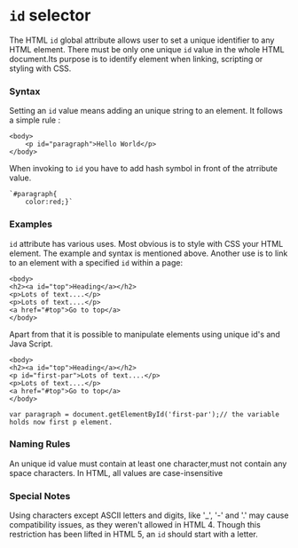 # `id` selector

The HTML `id` global attribute allows user to set a unique identifier to any HTML element. There must be only one unique `id` value in the whole HTML document.Its purpose is to identify element when linking, scripting or styling with CSS.


### Syntax 

Setting an `id` value means adding an unique string to an element. It follows a simple rule : <element id="id">

	<body>
		<p id="paragraph">Hello World</p>
	</body>

When invoking to `id` you have to add hash symbol in front of the atrribute value.

	`#paragraph{
		color:red;}`

### Examples

`id` attribute has various uses. Most obvious is to style with CSS your HTML element. The example and syntax is mentioned above.
Another use is to link to an element with a specified `id` within a page:

	<body>
	<h2><a id="top">Heading</a></h2>
	<p>Lots of text....</p>
	<p>Lots of text....</p>
	<a href="#top">Go to top</a>
	</body>

Apart from that it is possible to manipulate elements using unique id's and Java Script. 

	<body>
	<h2><a id="top">Heading</a></h2>
	<p id="first-par">Lots of text....</p>
	<p>Lots of text....</p>
	<a href="#top">Go to top</a>
	</body>

	var paragraph = document.getElementById('first-par');// the variable holds now first p element.


### Naming Rules

An unique id value must contain at least one character,must not contain any space characters. In HTML, all values are case-insensitive

### Special Notes

Using characters except ASCII letters and digits, like '_', '-' and '.' may cause compatibility issues, as they weren't allowed in HTML 4. Though this restriction has been lifted in HTML 5, an `id` should start with a letter.


